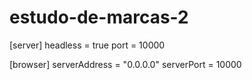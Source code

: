 # estudo-de-marcas-2

 [server]
 headless = true
 port = 10000
 
 [browser]
 serverAddress = "0.0.0.0"
 serverPort = 10000
